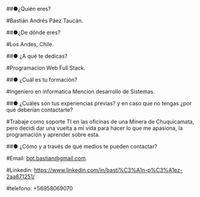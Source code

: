##●¿Quién eres?

#Bastián Andrés Páez Taucán.

##●¿De dónde eres?

#Los Andes, Chile.

##● ¿A qué te dedicas?

#Programacion Web Full Stack.

##● ¿Cuál es tu formación?

#Ingeniero en informatica Mencion desarrollo de Sistemas.

##● ¿Cuáles son tus experiencias previas? y en caso que no tengas ¿por qué deberían contactarte?

#Trabaje como soporte TI en las oficinas de una Minera de Chuquicamata, pero decidi dar una vuelta a mi vida para hacer lo que me apasiona, la programación y aprender sobre esta.

##● ¿Cómo y a través de qué medios te pueden contactar?

#Email: bpt.bastian@gmail.com.

#Linkedin: https://www.linkedin.com/in/basti%C3%A1n-p%C3%A1ez-2aa871251/

#telefono: +56958069070
